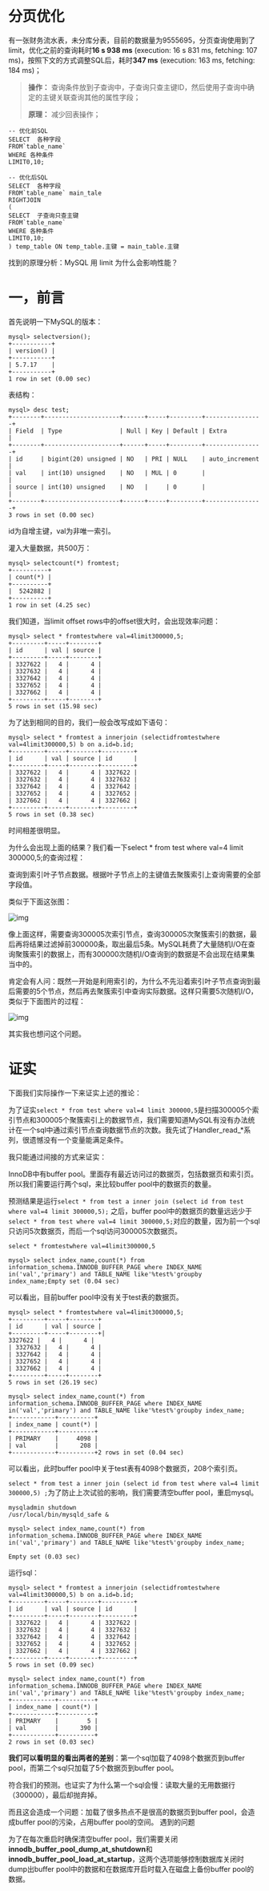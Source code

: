 # 分页优化

有一张财务流水表，未分库分表，目前的数据量为9555695，分页查询使用到了limit，优化之前的查询耗时**16 s 938 ms** (execution: 16 s 831 ms, fetching: 107 ms)，按照下文的方式调整SQL后，耗时**347 ms** (execution: 163 ms, fetching: 184 ms)；

> **操作：** 查询条件放到子查询中，子查询只查主键ID，然后使用子查询中确定的主键关联查询其他的属性字段；
>
> **原理：** 减少回表操作；

```
-- 优化前SQL
SELECT  各种字段
FROM`table_name`
WHERE 各种条件
LIMIT0,10;
```

```
-- 优化后SQL
SELECT  各种字段
FROM`table_name` main_tale
RIGHTJOIN
(
SELECT  子查询只查主键
FROM`table_name`
WHERE 各种条件
LIMIT0,10;
) temp_table ON temp_table.主键 = main_table.主键
```

找到的原理分析：MySQL 用 limit 为什么会影响性能？

# 一，前言

首先说明一下MySQL的版本：

```
mysql> selectversion();
+-----------+
| version() |
+-----------+
| 5.7.17    |
+-----------+
1 row in set (0.00 sec)
```

表结构：

```
mysql> desc test;
+--------+---------------------+------+-----+---------+----------------+
| Field  | Type                | Null | Key | Default | Extra          |
+--------+---------------------+------+-----+---------+----------------+
| id     | bigint(20) unsigned | NO   | PRI | NULL    | auto_increment |
| val    | int(10) unsigned    | NO   | MUL | 0       |                |
| source | int(10) unsigned    | NO   |     | 0       |                |
+--------+---------------------+------+-----+---------+----------------+
3 rows in set (0.00 sec)
```

id为自增主键，val为非唯一索引。

灌入大量数据，共500万：

```
mysql> selectcount(*) fromtest;
+----------+
| count(*) |
+----------+
|  5242882 |
+----------+
1 row in set (4.25 sec)
```

我们知道，当limit offset rows中的offset很大时，会出现效率问题：

```
mysql> select * fromtestwhere val=4limit300000,5;
+---------+-----+--------+
| id      | val | source |
+---------+-----+--------+
| 3327622 |   4 |      4 |
| 3327632 |   4 |      4 |
| 3327642 |   4 |      4 |
| 3327652 |   4 |      4 |
| 3327662 |   4 |      4 |
+---------+-----+--------+
5 rows in set (15.98 sec)
```

为了达到相同的目的，我们一般会改写成如下语句：

```
mysql> select * fromtest a innerjoin (selectidfromtestwhere val=4limit300000,5) b on a.id=b.id;
+---------+-----+--------+---------+
| id      | val | source | id      |
+---------+-----+--------+---------+
| 3327622 |   4 |      4 | 3327622 |
| 3327632 |   4 |      4 | 3327632 |
| 3327642 |   4 |      4 | 3327642 |
| 3327652 |   4 |      4 | 3327652 |
| 3327662 |   4 |      4 | 3327662 |
+---------+-----+--------+---------+
5 rows in set (0.38 sec)
```

时间相差很明显。

为什么会出现上面的结果？我们看一下select * from test where val=4 limit 300000,5;的查询过程：

查询到索引叶子节点数据。根据叶子节点上的主键值去聚簇索引上查询需要的全部字段值。

类似于下面这张图：

![img](https://mmbiz.qpic.cn/mmbiz_png/JdLkEI9sZfecWQvk4vhdQnUBzictjvKTVYPN4sCnbYasIAXqJqn71j3vkL43RM7oKD80K8zzXQdWyiakfRb4zMGg/640?wx_fmt=png&tp=webp&wxfrom=5&wx_lazy=1&wx_co=1)

像上面这样，需要查询300005次索引节点，查询300005次聚簇索引的数据，最后再将结果过滤掉前300000条，取出最后5条。MySQL耗费了大量随机I/O在查询聚簇索引的数据上，而有300000次随机I/O查询到的数据是不会出现在结果集当中的。

肯定会有人问：既然一开始是利用索引的，为什么不先沿着索引叶子节点查询到最后需要的5个节点，然后再去聚簇索引中查询实际数据。这样只需要5次随机I/O，类似于下面图片的过程：

![img](https://mmbiz.qpic.cn/mmbiz_png/JdLkEI9sZfecWQvk4vhdQnUBzictjvKTVlF8QcQADm10JMcu8o87VWHgnGoW5VQEnJTwLPD1dvmmvKj4UY9xKQw/640?wx_fmt=png&tp=webp&wxfrom=5&wx_lazy=1&wx_co=1)

其实我也想问这个问题。

# 证实

下面我们实际操作一下来证实上述的推论：

为了证实`select * from test where val=4 limit 300000,5`是扫描300005个索引节点和300005个聚簇索引上的数据节点，我们需要知道MySQL有没有办法统计在一个sql中通过索引节点查询数据节点的次数。我先试了Handler_read_*系列，很遗憾没有一个变量能满足条件。

我只能通过间接的方式来证实：

InnoDB中有buffer pool。里面存有最近访问过的数据页，包括数据页和索引页。所以我们需要运行两个sql，来比较buffer pool中的数据页的数量。

预测结果是运行`select * from test a inner join (select id from test where val=4 limit 300000,5);` 之后，buffer pool中的数据页的数量远远少于`select * from test where val=4 limit 300000,5;`对应的数量，因为前一个sql只访问5次数据页，而后一个sql访问300005次数据页。

```
select * fromtestwhere val=4limit300000,5
```

```
mysql> select index_name,count(*) from information_schema.INNODB_BUFFER_PAGE where INDEX_NAME in('val','primary') and TABLE_NAME like'%test%'groupby index_name;Empty set (0.04 sec)
```

可以看出，目前buffer pool中没有关于test表的数据页。

```
mysql> select * fromtestwhere val=4limit300000,5;
+---------+-----+--------+
| id      | val | source |
+---------+-----+--------+|
3327622 |   4 |      4 |
| 3327632 |   4 |      4 |
| 3327642 |   4 |      4 |
| 3327652 |   4 |      4 |
| 3327662 |   4 |      4 |
+---------+-----+--------+
5 rows in set (26.19 sec)

mysql> select index_name,count(*) from information_schema.INNODB_BUFFER_PAGE where INDEX_NAME in('val','primary') and TABLE_NAME like'%test%'groupby index_name;
+------------+----------+
| index_name | count(*) |
+------------+----------+
| PRIMARY    |     4098 |
| val        |      208 |
+------------+----------+2 rows in set (0.04 sec)
```

可以看出，此时buffer pool中关于test表有4098个数据页，208个索引页。

`select * from test a inner join (select id from test where val=4 limit 300000,5) ;`为了防止上次试验的影响，我们需要清空buffer pool，重启mysql。

```
mysqladmin shutdown
/usr/local/bin/mysqld_safe &
```

```
mysql> select index_name,count(*) from information_schema.INNODB_BUFFER_PAGE where INDEX_NAME in('val','primary') and TABLE_NAME like'%test%'groupby index_name;

Empty set (0.03 sec)
```

运行sql：

```
mysql> select * fromtest a innerjoin (selectidfromtestwhere val=4limit300000,5) b on a.id=b.id;
+---------+-----+--------+---------+
| id      | val | source | id      |
+---------+-----+--------+---------+
| 3327622 |   4 |      4 | 3327622 |
| 3327632 |   4 |      4 | 3327632 |
| 3327642 |   4 |      4 | 3327642 |
| 3327652 |   4 |      4 | 3327652 |
| 3327662 |   4 |      4 | 3327662 |
+---------+-----+--------+---------+
5 rows in set (0.09 sec)

mysql> select index_name,count(*) from information_schema.INNODB_BUFFER_PAGE where INDEX_NAME in('val','primary') and TABLE_NAME like'%test%'groupby index_name;
+------------+----------+
| index_name | count(*) |
+------------+----------+
| PRIMARY    |        5 |
| val        |      390 |
+------------+----------+
2 rows in set (0.03 sec)
```

**我们可以看明显的看出两者的差别**：第一个sql加载了4098个数据页到buffer pool，而第二个sql只加载了5个数据页到buffer pool。

符合我们的预测。也证实了为什么第一个sql会慢：读取大量的无用数据行（300000），最后却抛弃掉。

而且这会造成一个问题：加载了很多热点不是很高的数据页到buffer pool，会造成buffer pool的污染，占用buffer pool的空间。 遇到的问题

为了在每次重启时确保清空buffer pool，我们需要关闭**innodb_buffer_pool_dump_at_shutdown**和**innodb_buffer_pool_load_at_startup**，这两个选项能够控制数据库关闭时dump出buffer pool中的数据和在数据库开启时载入在磁盘上备份buffer pool的数据。